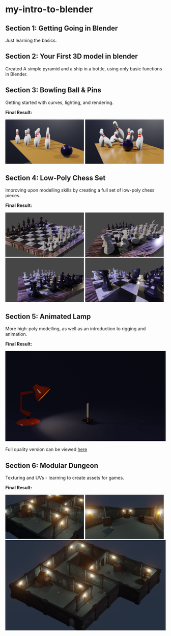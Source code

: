 # my-intro-to-blender

## Section 1: Getting Going in Blender

Just learning the basics.


## Section 2: Your First 3D model in blender

Created A simple pyramid and a ship in a bottle, using only basic functions in Blender.


## Section 3: Bowling Ball & Pins

Getting started with curves, lighting, and rendering.

**Final Result:**

<img src="03_BowlingBallAndPins/Renders/bowling_render_2.png" width="49%"> <img src="03_BowlingBallAndPins/Renders/bowling_render_3.png" width="49%">


## Section 4: Low-Poly Chess Set

Improving upon modelling skills by creating a full set of low-poly chess pieces.

**Final Result:**

<img src="04_LowPolyChessSet/Renders/chess_scene_01.png" width="49%"> <img src="04_LowPolyChessSet/Renders/chess_scene_02.png" width="49%"> 
<img src="04_LowPolyChessSet/Renders/chess_scene_03.png" width="49%"> <img src="04_LowPolyChessSet/Renders/chess_scene_04.png" width="49%"> 


## Section 5: Animated Lamp

More high-poly modelling, as well as an introduction to rigging and animation.

**Final Result:**

<img src="05_AnimatedLamp/Renders/lamp-1080p-128s0000-0240.gif">

Full quality version can be viewed <a href="https://www.youtube.com/watch?v=NtAeypKr4B0" target="_blank">here</a>


## Section 6: Modular Dungeon

Texturing and UVs - learning to create assets for games.

**Final Result:**

<img src="06_ModularDungeon/Renders/dungeon_00.png" width="49%"> <img src="06_ModularDungeon/Renders/dungeon_01.png" width="49%"> <img src="06_ModularDungeon/Renders/dungeon_02.png">

